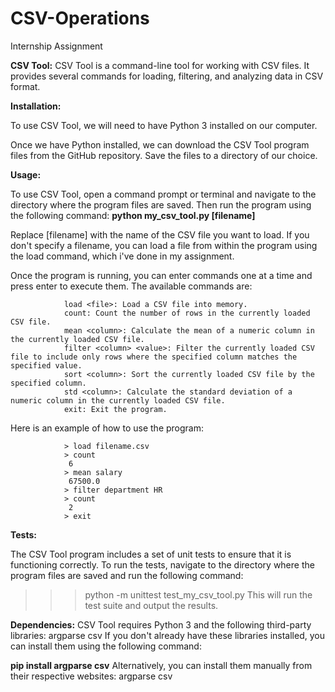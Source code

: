 # CSV-Operations
Internship Assignment

**CSV Tool:**
CSV Tool is a command-line tool for working with CSV files. It provides several commands for loading, filtering, and analyzing data in CSV format.

**Installation:**

To use CSV Tool, we will need to have Python 3 installed on our computer.

Once we have Python installed, we can download the CSV Tool program files from the GitHub repository. Save the files to a directory of our choice.

**Usage:**

To use CSV Tool, open a command prompt or terminal and navigate to the directory where the program files are saved. Then run the program using the following command:
**python my_csv_tool.py [filename]**

Replace [filename] with the name of the CSV file you want to load. If you don't specify a filename, you can load a file from within the program using the load command, which i've done in my assignment.

Once the program is running, you can enter commands one at a time and press enter to execute them. The available commands are:

                load <file>: Load a CSV file into memory.
                count: Count the number of rows in the currently loaded CSV file.
                mean <column>: Calculate the mean of a numeric column in the currently loaded CSV file.
                filter <column> <value>: Filter the currently loaded CSV file to include only rows where the specified column matches the specified value.
                sort <column>: Sort the currently loaded CSV file by the specified column.
                std <column>: Calculate the standard deviation of a numeric column in the currently loaded CSV file.
                exit: Exit the program.
Here is an example of how to use the program:

                > load filename.csv
                > count
                 6
                > mean salary
                 67500.0
                > filter department HR
                > count
                 2
                > exit

**Tests:**

The CSV Tool program includes a set of unit tests to ensure that it is functioning correctly. To run the tests, navigate to the directory where the program files are saved and run the following command:

>>> python -m unittest test_my_csv_tool.py
This will run the test suite and output the results.

**Dependencies:**
CSV Tool requires Python 3 and the following third-party libraries:
argparse
csv
If you don't already have these libraries installed, you can install them using the following command:

**pip install argparse csv**
Alternatively, you can install them manually from their respective websites:
argparse
csv
